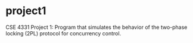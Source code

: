 # project1
CSE 4331 Project 1: Program that simulates the behavior of the two-phase locking (2PL)
protocol for concurrency control.
